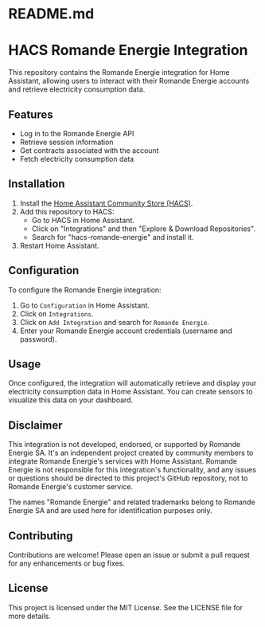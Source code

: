 # README.md

# HACS Romande Energie Integration

This repository contains the Romande Energie integration for Home Assistant, allowing users to interact with their Romande Energie accounts and retrieve electricity consumption data.

## Features

- Log in to the Romande Energie API
- Retrieve session information
- Get contracts associated with the account
- Fetch electricity consumption data

## Installation

1. Install the [Home Assistant Community Store (HACS)](https://hacs.xyz/docs/installation/installation).
2. Add this repository to HACS:
   - Go to HACS in Home Assistant.
   - Click on "Integrations" and then "Explore & Download Repositories".
   - Search for "hacs-romande-energie" and install it.
3. Restart Home Assistant.

## Configuration

To configure the Romande Energie integration:

1. Go to `Configuration` in Home Assistant.
2. Click on `Integrations`.
3. Click on `Add Integration` and search for `Romande Energie`.
4. Enter your Romande Energie account credentials (username and password).

## Usage

Once configured, the integration will automatically retrieve and display your electricity consumption data in Home Assistant. You can create sensors to visualize this data on your dashboard.

## Disclaimer

This integration is not developed, endorsed, or supported by Romande Energie SA. It's an independent project created by community members to integrate Romande Energie's services with Home Assistant. Romande Energie is not responsible for this integration's functionality, and any issues or questions should be directed to this project's GitHub repository, not to Romande Energie's customer service.

The names "Romande Energie" and related trademarks belong to Romande Energie SA and are used here for identification purposes only.

## Contributing

Contributions are welcome! Please open an issue or submit a pull request for any enhancements or bug fixes.

## License

This project is licensed under the MIT License. See the LICENSE file for more details.